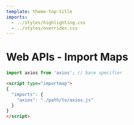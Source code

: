```yaml
---
template: theme-top-title
imports:
  - ../styles/highlighting.css
  - ../styles/overrides.css
---
```


# Web APIs - Import Maps

<style>
  hr {
    display: none;
  }
</style>

```js
import axios from 'axios'; // bare specifier
```

```html
<script type="importmap">
{
  "imports": {
    "axios": "./path/to/axios.js"
  }
}
</script>
```